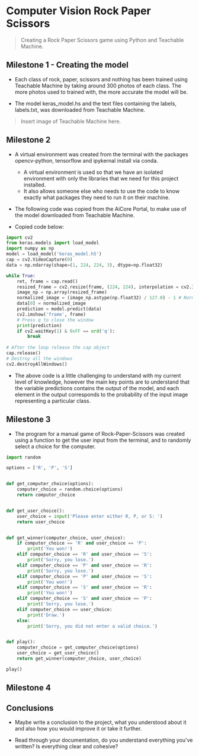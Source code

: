 # Computer Vision Rock Paper Scissors

> Creating a Rock Paper Scissors game using Python and Teachable Machine.

## Milestone 1 - Creating the model

- Each class of rock, paper, scissors and nothing has been trained using Teachable Machine by taking around 300 photos of each class. The more photos used to trained with, the more accurate the model will be.

- The model keras_model.hs and the text files containing the labels, labels.txt, was downloaded from Teachable Machine.

> Insert image of Teachable Machine here.

## Milestone 2

- A virtual environment was created from the terminal with the packages opencv-python, tensorflow and ipykernal install via conda.
    - A virtual environment is used so that we have an isolated environment with only the libraries that we need for this project installed.
    - It also allows someone else who needs to use the code to know exactly what packages they need to run it on their machine.

- The following code was copied from the AiCore Portal, to make use of the model downloaded from Teachable Machine.

- Copied code below:

```python
import cv2
from keras.models import load_model
import numpy as np
model = load_model('keras_model.h5')
cap = cv2.VideoCapture(0)
data = np.ndarray(shape=(1, 224, 224, 3), dtype=np.float32)

while True: 
    ret, frame = cap.read()
    resized_frame = cv2.resize(frame, (224, 224), interpolation = cv2.INTER_AREA)
    image_np = np.array(resized_frame)
    normalized_image = (image_np.astype(np.float32) / 127.0) - 1 # Normalize the image
    data[0] = normalized_image
    prediction = model.predict(data)
    cv2.imshow('frame', frame)
    # Press q to close the window
    print(prediction)
    if cv2.waitKey(1) & 0xFF == ord('q'):
        break
            
# After the loop release the cap object
cap.release()
# Destroy all the windows
cv2.destroyAllWindows()
```

- The above code is a little challenging to understand with my current level of knowledge, however the main key points are to understand that the variable predictions contains the output of the model, and each element in the output corresponds to the probability of the input image representing a particular class.


## Milestone 3

- The program for a manual game of Rock-Paper-Scissors was created using a function to get the user input from the terminal, and to randomly select a choice for the computer.

```python
import random

options = ['R', 'P', 'S']


def get_computer_choice(options):
    computer_choice = random.choice(options)
    return computer_choice


def get_user_choice():
    user_choice = input('Please enter either R, P, or S: ')
    return user_choice


def get_winner(computer_choice, user_choice):
    if computer_choice == 'R' and user_choice == 'P':
        print('You won!')
    elif computer_choice == 'R' and user_choice == 'S':
        print('Sorry, you lose.')
    elif computer_choice == 'P' and user_choice == 'R':
        print('Sorry, you lose.')
    elif computer_choice == 'P' and user_choice == 'S':
        print('You won!')
    elif computer_choice == 'S' and user_choice == 'R':
        print('You won!')
    elif computer_choice == 'S' and user_choice == 'P':
        print('Sorry, you lose.')
    elif computer_choice == user_choice:
        print('Draw.')
    else:
        print('Sorry, you did not enter a valid choice.')


def play():
    computer_choice = get_computer_choice(options)
    user_choice = get_user_choice()
    return get_winner(computer_choice, user_choice)

play()

```

## Milestone 4


## Conclusions

- Maybe write a conclusion to the project, what you understood about it and also how you would improve it or take it further.

- Read through your documentation, do you understand everything you've written? Is everything clear and cohesive?